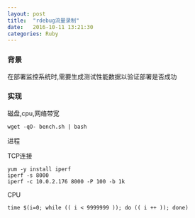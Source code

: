 ```yaml
---
layout: post
title:  "rdebug流量录制"
date:   2016-10-11 13:21:30
categories: Ruby
---
```


### 背景
在部署监控系统时,需要生成测试性能数据以验证部署是否成功

### 实现
磁盘,cpu,网络带宽
```
wget -qO- bench.sh | bash
```
进程

TCP连接
```
yum -y install iperf
iperf -s 8000
iperf -c 10.0.2.176 8000 -P 100 -b 1k
```

CPU
```
time $(i=0; while (( i < 9999999 )); do (( i ++ )); done)
```

